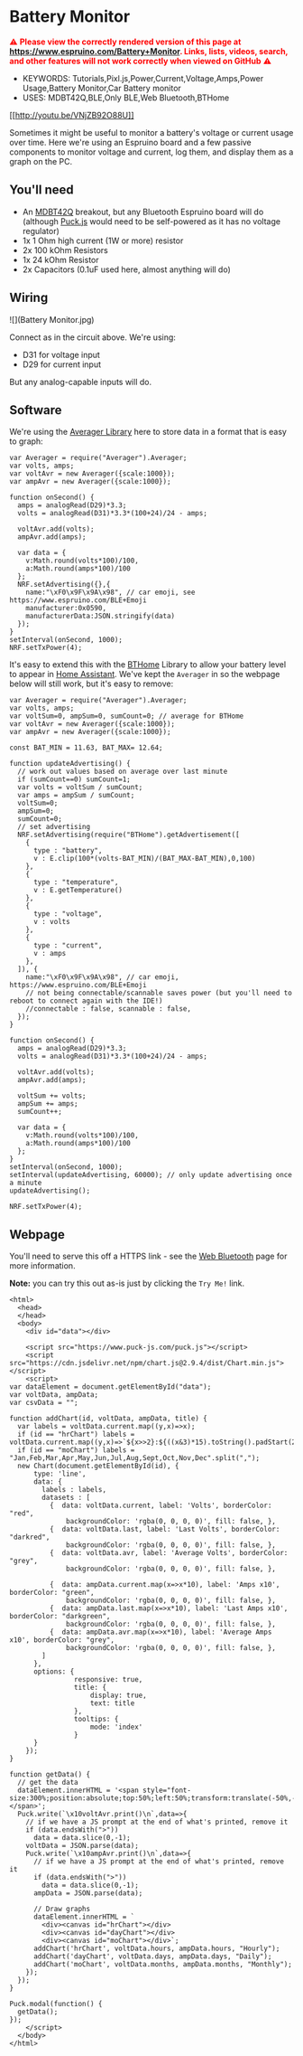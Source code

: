 <!--- Copyright (c) 2020 Gordon Williams, Pur3 Ltd. See the file LICENSE for copying permission. -->
Battery Monitor
================

<span style="color:red">:warning: **Please view the correctly rendered version of this page at https://www.espruino.com/Battery+Monitor. Links, lists, videos, search, and other features will not work correctly when viewed on GitHub** :warning:</span>

* KEYWORDS: Tutorials,Pixl.js,Power,Current,Voltage,Amps,Power Usage,Battery Monitor,Car Battery monitor
* USES: MDBT42Q,BLE,Only BLE,Web Bluetooth,BTHome

[[http://youtu.be/VNjZB92O88U]]

Sometimes it might be useful to monitor a battery's voltage or current usage over time. Here we're
using an Espruino board and a few passive components to monitor voltage and current, log them,
and display them as a graph on the PC.

You'll need
-----------

* An [MDBT42Q](/MDBT42Q) breakout, but any Bluetooth Espruino board will do (although [Puck.js](/Puck.js) would need to be self-powered as it has no voltage regulator)
* 1x 1 Ohm high current (1W or more) resistor
* 2x 100 kOhm Resistors
* 1x 24 kOhm Resistor
* 2x Capacitors (0.1uF used here, almost anything will do)

Wiring
------

![](Battery Monitor.jpg)

Connect as in the circuit above. We're using:

* D31 for voltage input
* D29 for current input

But any analog-capable inputs will do.

Software
--------

We're using the [Averager Library](/Averager) here to store data in
a format that is easy to graph:

```JS
var Averager = require("Averager").Averager;
var volts, amps;
var voltAvr = new Averager({scale:1000});
var ampAvr = new Averager({scale:1000});

function onSecond() {
  amps = analogRead(D29)*3.3;
  volts = analogRead(D31)*3.3*(100+24)/24 - amps;

  voltAvr.add(volts);
  ampAvr.add(amps);

  var data = {
    v:Math.round(volts*100)/100,
    a:Math.round(amps*100)/100
  };
  NRF.setAdvertising({},{
    name:"\xF0\x9F\x9A\x98", // car emoji, see https://www.espruino.com/BLE+Emoji
    manufacturer:0x0590,
    manufacturerData:JSON.stringify(data)
  });
}
setInterval(onSecond, 1000);
NRF.setTxPower(4);
```

It's easy to extend this with the [BTHome](/BTHome) Library to allow your
battery level to appear in  [Home Assistant](https://www.home-assistant.io/). We've kept the `Averager` in
so the webpage below will still work, but it's easy to remove:

```JS
var Averager = require("Averager").Averager;
var volts, amps;
var voltSum=0, ampSum=0, sumCount=0; // average for BTHome
var voltAvr = new Averager({scale:1000});
var ampAvr = new Averager({scale:1000});

const BAT_MIN = 11.63, BAT_MAX= 12.64;

function updateAdvertising() {
  // work out values based on average over last minute
  if (sumCount==0) sumCount=1;
  var volts = voltSum / sumCount;
  var amps = ampSum / sumCount;
  voltSum=0;
  ampSum=0;
  sumCount=0;
  // set advertising
  NRF.setAdvertising(require("BTHome").getAdvertisement([
    {
      type : "battery",
      v : E.clip(100*(volts-BAT_MIN)/(BAT_MAX-BAT_MIN),0,100)
    },
    {
      type : "temperature",
      v : E.getTemperature()
    },
    {
      type : "voltage",
      v : volts
    },
    {
      type : "current",
      v : amps
    },
  ]), {
    name:"\xF0\x9F\x9A\x98", // car emoji, https://www.espruino.com/BLE+Emoji
    // not being connectable/scannable saves power (but you'll need to reboot to connect again with the IDE!)
    //connectable : false, scannable : false,
  });
}

function onSecond() {
  amps = analogRead(D29)*3.3;
  volts = analogRead(D31)*3.3*(100+24)/24 - amps;

  voltAvr.add(volts);
  ampAvr.add(amps);

  voltSum += volts;
  ampSum += amps;
  sumCount++;

  var data = {
    v:Math.round(volts*100)/100,
    a:Math.round(amps*100)/100
  };
}
setInterval(onSecond, 1000);
setInterval(updateAdvertising, 60000); // only update advertising once a minute
updateAdvertising();

NRF.setTxPower(4);
```


Webpage
-------

You'll need to serve this off a HTTPS link - see the [Web Bluetooth](/Web+Bluetooth) page
for more information.

**Note:** you can try this out as-is just by clicking the `Try Me!` link.

```HTML_demo_link
<html>
  <head>
  </head>
  <body>
    <div id="data"></div>

    <script src="https://www.puck-js.com/puck.js"></script>
    <script src="https://cdn.jsdelivr.net/npm/chart.js@2.9.4/dist/Chart.min.js"></script>
    <script>
var dataElement = document.getElementById("data");
var voltData, ampData;
var csvData = "";

function addChart(id, voltData, ampData, title) {
  var labels = voltData.current.map((y,x)=>x);
  if (id == "hrChart") labels = voltData.current.map((y,x)=>`${x>>2}:${((x&3)*15).toString().padStart(2,0)}`);
  if (id == "moChart") labels = "Jan,Feb,Mar,Apr,May,Jun,Jul,Aug,Sept,Oct,Nov,Dec".split(",");
  new Chart(document.getElementById(id), {
      type: 'line',
      data: {
        labels : labels,
        datasets : [
          {  data: voltData.current, label: 'Volts', borderColor: "red",
              backgroundColor: 'rgba(0, 0, 0, 0)', fill: false, },
          {  data: voltData.last, label: 'Last Volts', borderColor: "darkred",
              backgroundColor: 'rgba(0, 0, 0, 0)', fill: false, },
          {  data: voltData.avr, label: 'Average Volts', borderColor: "grey",
              backgroundColor: 'rgba(0, 0, 0, 0)', fill: false, },

          {  data: ampData.current.map(x=>x*10), label: 'Amps x10', borderColor: "green",
              backgroundColor: 'rgba(0, 0, 0, 0)', fill: false, },
          {  data: ampData.last.map(x=>x*10), label: 'Last Amps x10', borderColor: "darkgreen",
              backgroundColor: 'rgba(0, 0, 0, 0)', fill: false, },
          {  data: ampData.avr.map(x=>x*10), label: 'Average Amps x10', borderColor: "grey",
              backgroundColor: 'rgba(0, 0, 0, 0)', fill: false, },
        ]
      },
      options: {
				responsive: true,
				title: {
					display: true,
					text: title
				},
				tooltips: {
					mode: 'index'
				}
      }
    });
}

function getData() {
  // get the data
  dataElement.innerHTML = '<span style="font-size:300%;position:absolute;top:50%;left:50%;transform:translate(-50%,-50%)">Loading...</span>';
  Puck.write(`\x10voltAvr.print()\n`,data=>{
    // if we have a JS prompt at the end of what's printed, remove it
    if (data.endsWith(">"))
      data = data.slice(0,-1);
    voltData = JSON.parse(data);
    Puck.write(`\x10ampAvr.print()\n`,data=>{
      // if we have a JS prompt at the end of what's printed, remove it
      if (data.endsWith(">"))
        data = data.slice(0,-1);
      ampData = JSON.parse(data);

      // Draw graphs
      dataElement.innerHTML = `
        <div><canvas id="hrChart"></div>
        <div><canvas id="dayChart"></div>
        <div><canvas id="moChart"></div>`;
      addChart('hrChart', voltData.hours, ampData.hours, "Hourly");
      addChart('dayChart', voltData.days, ampData.days, "Daily");
      addChart('moChart', voltData.months, ampData.months, "Monthly");
    });
  });
}

Puck.modal(function() {
  getData();
});
    </script>
  </body>
</html>
```
